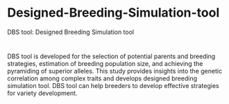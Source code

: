 # Designed-Breeding-Simulation-tool
DBS tool: Designed Breeding Simulation tool
#
DBS tool is developed for the selection of potential parents and breeding strategies, estimation of breeding population size, and achieving the pyramiding of superior alleles. This study provides insights into the genetic correlation among complex traits and develops designed breeding simulation tool.
DBS tool can help breeders to develop effective strategies for variety development.
